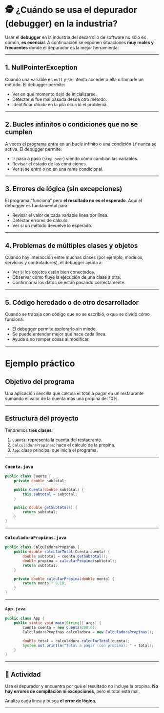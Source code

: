 
# 🕵️ ¿Cuándo se usa el depurador (debugger) en la industria?

Usar el **debugger** en la industria del desarrollo de software no solo es común, **es esencial**. A continuación se exponen situaciones **muy reales y frecuentes** donde el depurador es la mejor herramienta:

----

## 1. NullPointerException

Cuando una variable es `null` y se intenta acceder a ella o llamarle un método. El debugger permite:

- Ver en qué momento dejó de inicializarse.
- Detectar si fue mal pasada desde otro método.
- Identificar *dónde* en la pila ocurrió el problema.

---

## 2. Bucles infinitos o condiciones que no se cumplen

A veces el programa entra en un bucle infinito o una condición `if` nunca se activa. El debugger permite:

- Ir paso a paso (`step over`) viendo cómo cambian las variables.
- Revisar el estado de las condiciones.
- Ver si se entró o no en una rama condicional.

---

## 3. Errores de lógica (sin excepciones)

El programa “funciona” pero **el resultado no es el esperado**. Aquí el debugger es fundamental para:

- Revisar el valor de cada variable línea por línea.
- Detectar errores de cálculo.
- Ver si un método devuelve lo esperado.

---

## 4. Problemas de múltiples clases y objetos

Cuando hay interacción entre muchas clases (por ejemplo, modelos, servicios y controladores), el debugger ayuda a:

- Ver si los objetos están bien conectados.
- Observar cómo fluye la ejecución de una clase a otra.
- Confirmar si los datos se están pasando correctamente.

---

##  5. Código heredado o de otro desarrollador

Cuando se trabaja con código que no se escribió, o que se olvidó cómo funciona:

- El debugger permite explorarlo sin miedo.
- Se puede entender mejor qué hace cada línea.
- Ayuda a no romper cosas al modificar.

---

# Ejemplo práctico

## Objetivo del programa
Una aplicación sencilla que calcula el total a pagar en un restaurante sumando el valor de la cuenta más una propina del 10%.

---

## Estructura del proyecto

Tendremos **tres clases**:

1. `Cuenta`: representa la cuenta del restaurante.
2. `CalculadoraPropinas`: hace el cálculo de la propina.
3. `App`: clase principal que inicia el programa.

---

### `Cuenta.java`
```java
public class Cuenta {
    private double subtotal;

    public Cuenta(double subtotal) {
        this.subtotal = subtotal;
    }

    public double getSubtotal() {
        return subtotal;
    }
}
```

---

### `CalculadoraPropinas.java`
```java
public class CalculadoraPropinas {
    public double calcularTotal(Cuenta cuenta) {
        double subtotal = cuenta.getSubtotal();
        double propina = calcularPropina(subtotal);
        return subtotal;
    }

    private double calcularPropina(double monto) {
        return monto * 0.10;
    }
}
```

---

### `App.java`
```java
public class App {
    public static void main(String[] args) {
        Cuenta cuenta = new Cuenta(200.0);
        CalculadoraPropinas calculadora = new CalculadoraPropinas();

        double total = calculadora.calcularTotal(cuenta);
        System.out.println("Total a pagar (con propina): " + total);
    }
}
```

---

## 🧭 Actividad

Usa el depurador y encuentra por qué el resultado no incluye la propina. **No hay errores de compilación ni excepciones**, pero el total está mal.

Analiza cada línea y busca **el error de lógica**.

---
